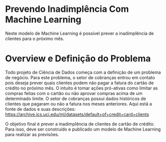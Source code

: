 # Prevendo Inadimplência Com Machine Learning
Neste modelo de Machine Learning é possível prever a inadimplência de clientes para o próximo mês.

# Overview e Definição do Problema
Todo projeto de Ciência de Dados começa com a definição de um problema de negócio.
Para este problema, o setor de cobranças entrou em contato pois deseja prever quais clientes podem não pagar a fatura do cartão de crédito no próximo mês.
O intuito é tomar ações pró-ativas como limitar as compras feitas com o cartão ou não aprovar compras acima de um determinado limite.
O setor de cobranças possui dados históricos de clientes que pagaram ou não a fatura nos meses anteriores. 
Aqui está a fonte de dados e suas descrições: https://archive.ics.uci.edu/ml/datasets/default+of+credit+card+clients

O objetivo final é prever a inadimplência de clientes de cartão de crédito.
Para isso, deve ser construído e publicado um modelo de Machine Learning para realizar as previsões.
